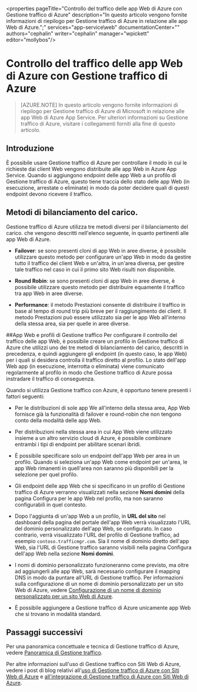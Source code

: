 <properties
	pageTitle="Controllo del traffico delle app Web di Azure con Gestione traffico di Azure"
	description="In questo articolo vengono fornite informazioni di riepilogo per Gestione traffico di Azure in relazione alle app Web di Azure.";"
	services="app-service\web"
	documentationCenter=""
	authors="cephalin"
	writer="cephalin"
	manager="wpickett"
	editor="mollybos"/>

<tags
	ms.service="app-service-web"
	ms.workload="web"
	ms.tgt_pltfrm="na"
	ms.devlang="na"
	ms.topic="article"
	ms.date="02/25/2016"
	ms.author="cephalin"/>

# Controllo del traffico delle app Web di Azure con Gestione traffico di Azure

> [AZURE.NOTE] In questo articolo vengono fornite informazioni di riepilogo per Gestione traffico di Azure di Microsoft in relazione alle app Web di Azure App Service. Per ulteriori informazioni su Gestione traffico di Azure, visitare i collegamenti forniti alla fine di questo articolo.

## Introduzione
È possibile usare Gestione traffico di Azure per controllare il modo in cui le richieste dai client Web vengono distribuite alle app Web in Azure App Service. Quando si aggiungono endpoint delle app Web a un profilo di Gestione traffico di Azure, questo tiene traccia dello stato delle app Web (in esecuzione, arrestate o eliminate) in modo da poter decidere quali di questi endpoint devono ricevere il traffico.

## Metodi di bilanciamento del carico.
Gestione traffico di Azure utilizza tre metodi diversi per il bilanciamento del carico. che vengono descritti nell'elenco seguente, in quanto pertinenti alle app Web di Azure.

* **Failover**: se sono presenti cloni di app Web in aree diverse, è possibile utilizzare questo metodo per configurare un'app Web in modo da gestire tutto il traffico dei client Web e un'altra, in un'area diversa, per gestire tale traffico nel caso in cui il primo sito Web risulti non disponibile.

* **Round Robin**: se sono presenti cloni di app Web in aree diverse, è possibile utilizzare questo metodo per distribuire equamente il traffico tra app Web in aree diverse.

* **Performance**: il metodo Prestazioni consente di distribuire il traffico in base al tempo di round trip più breve per il raggiungimento dei client. Il metodo Prestazioni può essere utilizzato sia per le app Web all'interno della stessa area, sia per quelle in aree diverse.

##App Web e profili di Gestione traffico
Per configurare il controllo del traffico delle app Web, è possibile creare un profilo in Gestione traffico di Azure che utilizzi uno dei tre metodi di bilanciamento del carico, descritti in precedenza, e quindi aggiungere gli endpoint (in questo caso, le app Web) per i quali si desidera controlla il traffico diretto al profilo. Lo stato dell'app Web app (in esecuzione, interrotta o eliminata) viene comunicato regolarmente al profilo in modo che Gestione traffico di Azure possa instradare il traffico di conseguenza.

Quando si utilizza Gestione traffico con Azure, è opportuno tenere presenti i fattori seguenti:

* Per le distribuzioni di sole app We all'interno della stessa area, App Web fornisce già la funzionalità di failover e round-robin che non tengono conto della modalità delle app Web.

* Per distribuzioni nella stessa area in cui App Web viene utilizzato insieme a un altro servizio cloud di Azure, è possibile combinare entrambi i tipi di endpoint per abilitare scenari ibridi.

* È possibile specificare solo un endpoint dell'app Web per area in un profilo. Quando si seleziona un'app Web come endpoint per un'area, le app Web rimanenti in quell'area non saranno più disponibili per la selezione per quel profilo.

* Gli endpoint delle app Web che si specificano in un profilo di Gestione traffico di Azure verranno visualizzati nella sezione **Nomi domini** della pagina Configura per le app Web nel profilo, ma non saranno configurabili in quel contesto.

* Dopo l'aggiunta di un'app Web a un profilo, in **URL del sito** nel dashboard della pagina del portale dell'app Web verrà visualizzato l'URL del dominio personalizzato dell'app Web, se configurato. In caso contrario, verrà visualizzato l'URL del profilo di Gestione traffico, ad esempio `contoso.trafficmgr.com`. Sia il nome di dominio diretto dell'app Web, sia l'URL di Gestione traffico saranno visibili nella pagina Configura dell'app Web nella sezione **Nomi domini**.

* I nomi di dominio personalizzato funzioneranno come previsto, ma oltre ad aggiungerli alle app Web, sarà necessario configurare il mapping DNS in modo da puntare all'URL di Gestione traffico. Per informazioni sulla configurazione di un nome di dominio personalizzato per un sito Web di Azure, vedere [Configurazione di un nome di dominio personalizzato per un sito Web di Azure](web-sites-custom-domain-name.md).

* È possibile aggiungere a Gestione traffico di Azure unicamente app Web che si trovano in modalità standard.

## Passaggi successivi

Per una panoramica concettuale e tecnica di Gestione traffico di Azure, vedere [Panoramica di Gestione traffico](../traffic-manager/traffic-manager-overview.md).

Per altre informazioni sull'uso di Gestione traffico con Siti Web di Azure, vedere i post di blog relativi all'[uso di Gestione traffico di Azure con Siti Web di Azure](http://blogs.msdn.com/b/waws/archive/2014/03/18/using-windows-azure-traffic-manager-with-waws.aspx) e [all'integrazione di Gestione traffico di Azure con Siti Web di Azure](https://azure.microsoft.com/blog/2014/03/27/azure-traffic-manager-can-now-integrate-with-azure-web-sites/).

<!---HONumber=AcomDC_0413_2016-->